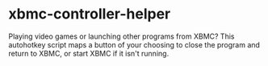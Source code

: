 xbmc-controller-helper
======================

Playing video games or launching other programs from XBMC? This autohotkey script maps a button of your choosing to close the program and return to XBMC, or start XBMC if it isn't running.
